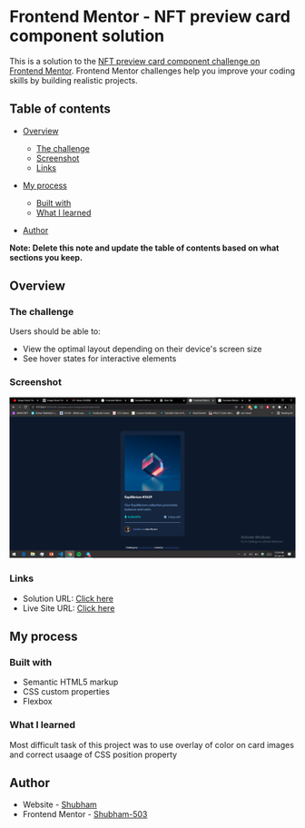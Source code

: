 # Frontend Mentor - NFT preview card component solution

This is a solution to the [NFT preview card component challenge on Frontend Mentor](https://www.frontendmentor.io/challenges/nft-preview-card-component-SbdUL_w0U). Frontend Mentor challenges help you improve your coding skills by building realistic projects.

## Table of contents

- [Overview](#overview)
  - [The challenge](#the-challenge)
  - [Screenshot](#screenshot)
  - [Links](#links)
- [My process](#my-process)

  - [Built with](#built-with)
  - [What I learned](#what-i-learned)

- [Author](#author)

**Note: Delete this note and update the table of contents based on what sections you keep.**

## Overview

### The challenge

Users should be able to:

- View the optimal layout depending on their device's screen size
- See hover states for interactive elements

### Screenshot

![](./Screenshot.png)

### Links

- Solution URL: [Click here](https://github.com/Shubham-503/FrontEnd-Mentor/tree/master/nft-preview-card-component)
- Live Site URL: [Click here](https://kshubham07-frontend-mentor.netlify.app/nft-preview-card-component/index.html)

## My process

### Built with

- Semantic HTML5 markup
- CSS custom properties
- Flexbox

### What I learned

Most difficult task of this project was to use overlay of color on card images and correct usaage of CSS position property

## Author

- Website - [Shubham](https://shubham025.netlify.app/)
- Frontend Mentor - [Shubham-503](https://www.frontendmentor.io/profile/Shubham-503)
